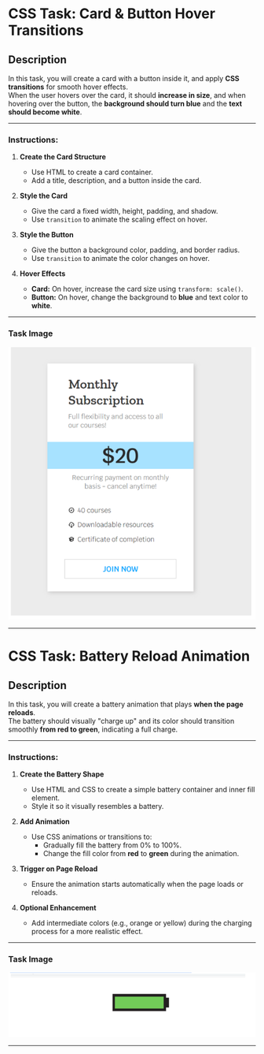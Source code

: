 # CSS Task: Card & Button Hover Transitions

## Description
In this task, you will create a card with a button inside it, and apply **CSS transitions** for smooth hover effects.  
When the user hovers over the card, it should **increase in size**, and when hovering over the button, the **background should turn blue** and the **text should become white**.

---

### Instructions:
1. **Create the Card Structure**
   - Use HTML to create a card container.
   - Add a title, description, and a button inside the card.

2. **Style the Card**
   - Give the card a fixed width, height, padding, and shadow.
   - Use `transition` to animate the scaling effect on hover.

3. **Style the Button**
   - Give the button a background color, padding, and border radius.
   - Use `transition` to animate the color changes on hover.

4. **Hover Effects**
   - **Card:** On hover, increase the card size using `transform: scale()`.
   - **Button:** On hover, change the background to **blue** and text color to **white**.

---

### Task Image
![Card example](../assets/image/transation.png)

---
# CSS Task: Battery Reload Animation

## Description
In this task, you will create a battery animation that plays **when the page reloads**.  
The battery should visually "charge up" and its color should transition smoothly **from red to green**, indicating a full charge.

---

### Instructions:
1. **Create the Battery Shape**
   - Use HTML and CSS to create a simple battery container and inner fill element.
   - Style it so it visually resembles a battery.

2. **Add Animation**
   - Use CSS animations or transitions to:
     - Gradually fill the battery from 0% to 100%.
     - Change the fill color from **red** to **green** during the animation.

3. **Trigger on Page Reload**
   - Ensure the animation starts automatically when the page loads or reloads.

4. **Optional Enhancement**
   - Add intermediate colors (e.g., orange or yellow) during the charging process for a more realistic effect.

---

### Task Image
![Battery Animation](../assets/image/animation.png)

---



